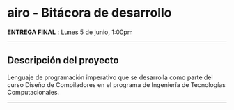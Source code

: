 # airo - Bitácora de desarrollo

**ENTREGA FINAL** : Lunes 5 de junio, 1:00pm

---

## Descripción del proyecto
Lenguaje de programación  imperativo que se desarrolla como parte del curso Diseño de Compiladores en el programa de Ingeniería de Tecnologías Computacionales.

---